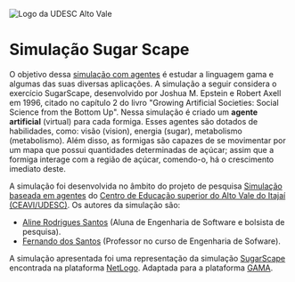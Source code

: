 
 ![Logo da UDESC Alto Vale](http://www1.udesc.br/imagens/id_submenu/2019/marca_alto_vale_horizontal_assinatura_rgb_01.jpg)
# Simulação Sugar Scape
O objetivo dessa [simulação com agentes](https://sites.google.com/view/simulacoescomagentes/) é estudar a linguagem gama e algumas das suas diversas aplicações. A simulação a seguir considera o exercício SugarScape, desenvolvido por Joshua M. Epstein e Robert Axell em 1996, citado no capítulo 2 do livro "Growing Artificial Societies: Social Science from the Bottom Up". Nessa simulação é criado um **agente artificial** (virtual) para cada formiga. Esses agentes são dotados de habilidades, como: visão (vision), energia (sugar), metabolismo (metabolismo). Além disso, as formigas são capazes de se movimentar por um mapa que possui quantidades determinadas de açúcar; assim que a formiga interage com a região de açúcar, comendo-o, há o crescimento imediato deste.

A simulação foi desenvolvida no âmbito do projeto de pesquisa [Simulação baseada em agentes](https://www.udesc.br/ceavi/pesquisaepos/pesquisa/projetos)
do [Centro de Educação superior do Alto Vale do Itajaí (CEAVI/UDESC)](https://www.udesc.br/ceavi). Os autores da simulação são:

- [Aline Rodrigues Santos](mailto:aline.rodrigues.santoss2@gmail.com) (Aluna de Engenharia de Software e bolsista de pesquisa).
- [Fernando dos Santos](mailto:fernando.santos@udesc.br) (Professor no curso de Engenharia de Sofware).

A simulação apresentada foi uma representação da simulação [SugarScape](https://ccl.northwestern.edu/netlogo/models/Sugarscape1ImmediateGrowback) encontrada na plataforma [NetLogo](https://ccl.northwestern.edu/netlogo/). Adaptada para a plataforma [GAMA](https://gama-platform.org/).
